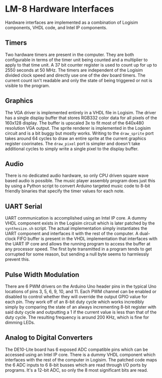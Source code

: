 # LM-8 Hardware Interfaces
Hardware interfaces are implemented as a combination of Logisim components, VHDL code, and 
Intel IP components. 

## Timers
Two hardware timers are present in the computer. They are both configurable in terms of the
timer unit being counted and a multiplier to apply to that time unit. A 37 bit counter 
register is used to count up for up to 2550 seconds at 50 MHz. The timers are independent of
the Logisim divided clock speed and directly use one of the dev board timers. The current 
count isn't readable and only the state of being triggered or not is visible to the program.

## Graphics
The VGA driver is implemented entirely in a VHDL file in Logisim. The driver has a single
display buffer that stores RGB332 color data for all pixels of the 160x128 display. The
buffer is upscaled 3x to fit most of the 640x480 resolution VGA output. The sprite renderer
is implemented in the Logisim circuit and is a bit buggy but mostly works. Writing to the
`draw_sprite` port takes around 64 cycles to draw an entire sprite at the current graphics
register coorinates. The `draw_pixel` port is simpler and doesn't take additional cycles to
simply write a single pixel to the display buffer.

## Audio
There is no dedicated audio hardware, so only CPU driven square wave based audio is 
possible. The music player assembly program does just this by using a Python script to
convert Arduino targeted music code to 8-bit friendly binaries that specify the timer values
for each note.

## UART Serial
UART communication is accomplished using an Intel IP core. A dummy VHDL component exists in
the Logisim circuit which is later patched by the `synthesize.sh` script. The actual 
implementation simply instantiates the UART component and interfaces it with the rest of the
computer. A dual-clock FIFO buffer is present in the VHDL implementation that interfaces with 
the UART IP core and allows the running program to access the buffer at any processor speed.
The first byte transmitted in a program tends to get corrupted for some reason, but sending
a null byte seems to harmlessly prevent this.

## Pulse Width Modulation
There are 6 PWM drivers on the Arduino Uno header pins in the typical Uno locations of pins
3, 5, 6, 9, 10, and 11. Each PWM channel can be enabled or disabled to control whether they
will override the output GPIO value for each pin. They work off of an 8-bit duty cycle which
works incredibly simply by comparing the state of an always incrementing 8-bit register with
said duty cycle and outputting a 1 if the current value is less than that of the duty cycle. 
The resulting frequency is around 200 KHz, which is fine for dimming LEDs.

## Analog to Digital Converters
The DE10-Lite board has 6 exposed ADC compatible pins which can be accessed using an Intel 
IP core. There is a dummy VHDL component which interfaces with the rest of the computer in
Logisim. The patched code maps the 6 ADC inputs to 6 8-bit busses which are read through
I/O ports by programs. It's a 12-bit ADC, so only the 8 most significant bits are read.
